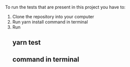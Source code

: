 To run the tests that are present in this project you have to:
  1. Clone the repository into your computer
  2. Run yarn install command in terminal
  3. Run <h2>yarn test<h2> command in terminal
